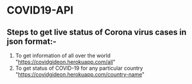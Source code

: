 # COVID19-API
##  Steps to get live status of Corona virus cases in json format:-
1. To get information of all over the world
"https://covidgideon.herokuapp.com/all"
2. To get status of COVID-19 for any particular country
"https://covidgideon.herokuapp.com/country-name"
